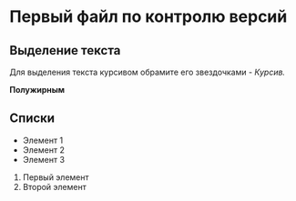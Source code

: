 # Первый файл по контролю версий



## Выделение текста

Для выделения текста курсивом обрамите его  звездочками -
*Курсив.*

**Полужирным**

## Списки

* Элемент 1
* Элемент 2
* Элемент 3

1. Первый элемент
2. Второй элемент